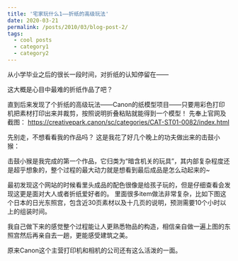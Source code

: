```yaml
---
title: '宅家玩什么1——折纸的高级玩法'
date: 2020-03-21
permalink: /posts/2010/03/blog-post-2/
tags:
  - cool posts
  - category1
  - category2
---
```



从小学毕业之后的很长一段时间，对折纸的认知停留在——

这大概是心目中最难的折纸作品了吧？

直到后来发现了个折纸的高级玩法——Canon的纸模型项目——只要用彩色打印机把素材打印出来并裁剪，按照说明折叠粘贴就能得到一个模型！
先奉上官网及截图：
https://creativepark.canon/sc/categories/CAT-ST01-0082/index.html

先别走，不想看看我的作品吗？
这是我花了好几个晚上的功夫做出来的击鼓小猴：

击鼓小猴是我完成的第一个作品，它归类为“暗含机关的玩具”，其内部复杂程度还是超乎想象的，整个过程的最大动力就是想看到最后成品是怎么动起来的~

最初发现这个网站的时候看里头成品的配色很像是给孩子玩的，但是仔细查看会发现这更是面对大人或者折纸爱好者的。
里面很多item做法非常复杂，比如下图这个日本的日光东照宫，包含近30页素材以及十几页的说明，预测需要10个小时以上的组装时间。

我自己做下来的感觉整个过程能让人更熟悉物品的构造，相信亲自做一遍上图的东照宫然后再亲自去一趟，更能感受建筑之美。

原来Canon这个主营打印机和相机的公司还有这么活泼的一面。



